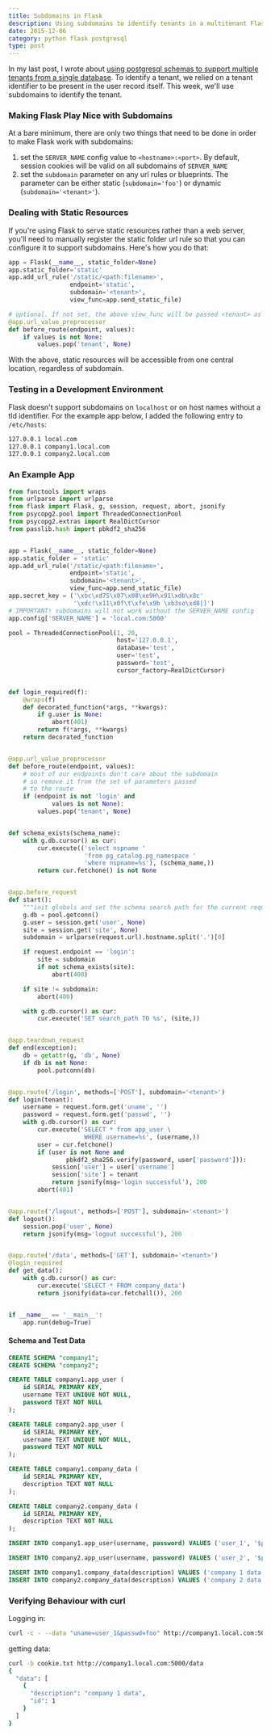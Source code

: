 ```yaml
---
title: Subdomains in Flask
description: Using subdomains to identify tenants in a multitenant Flask application 
date: 2015-12-06
category: python flask postgresql
type: post
---
```


In my last post, I wrote about [using postgresql schemas to support multiple tenants from a single database](/flask-postgres-multitenancy). To identify a tenant, we relied on a tenant identifier to be present in the user record itself. This week, we'll use subdomains to identify the tenant.

### Making Flask Play Nice with Subdomains
At a bare minimum, there are only two things that need to be done in order to make Flask work with subdomains:

1. set the `SERVER_NAME` config value to `<hostname>:<port>`. By default, session cookies will be valid on all subdomains of `SERVER_NAME` 
2. set the `subdomain` parameter on any url rules or blueprints. The parameter can be either static (`subdomain='foo'`) or dynamic (`subdomain='<tenant>'`). 

### Dealing with Static Resources
If you're using Flask to serve static resources rather than a web server, you'll need to manually register the static folder url rule so that you can configure it to support subdomains. Here's how you do that:

```python
app = Flask(__name__, static_folder=None)
app.static_folder='static'
app.add_url_rule('/static/<path:filename>',
                 endpoint='static',
                 subdomain='<tenant>',
                 view_func=app.send_static_file)                 

# optional. If not set, the above view_func will be passed <tenant> as a parameter.
@app.url_value_preprocessor
def before_route(endpoint, values):
    if values is not None:
        values.pop('tenant', None)

```

With the above, static resources will be accessible from one central location, regardless of subdomain.

### Testing in a Development Environment
Flask doesn't support subdomains on `localhost` or on host names without a tld identifier. For the example app below, I added the following entry to `/etc/hosts`:
    
```bash
127.0.0.1 local.com
127.0.0.1 company1.local.com
127.0.0.1 company2.local.com
```

### An Example App
```python
from functools import wraps
from urlparse import urlparse
from flask import Flask, g, session, request, abort, jsonify
from psycopg2.pool import ThreadedConnectionPool
from psycopg2.extras import RealDictCursor
from passlib.hash import pbkdf2_sha256


app = Flask(__name__, static_folder=None)
app.static_folder = 'static'
app.add_url_rule('/static/<path:filename>',
                 endpoint='static',
                 subdomain='<tenant>',
                 view_func=app.send_static_file)
app.secret_key = ('\xbc\xd7S\x07\x08\xe9H\x91\xdb\x8c'
                  '\xdc!\x11\x0f\t\xfe\x9b \xb3so\xd8|]')
# IMPORTANT! subdomains will not work without the SERVER_NAME config
app.config['SERVER_NAME'] = 'local.com:5000'

pool = ThreadedConnectionPool(1, 20,
                              host='127.0.0.1',
                              database='test',
                              user='test',
                              password='test',
                              cursor_factory=RealDictCursor)


def login_required(f):
    @wraps(f)
    def decorated_function(*args, **kwargs):
        if g.user is None:
            abort(401)
        return f(*args, **kwargs)
    return decorated_function


@app.url_value_preprocessor
def before_route(endpoint, values):
    # most of our endpoints don't care about the subdomain
    # so remove it from the set of parameters passed
    # to the route
    if (endpoint is not 'login' and
            values is not None):
        values.pop('tenant', None)


def schema_exists(schema_name):
    with g.db.cursor() as cur:
        cur.execute(('select nspname '
                     'from pg_catalog.pg_namespace '
                     'where nspname=%s'), (schema_name,))
        return cur.fetchone() is not None


@app.before_request
def start():
    """init globals and set the schema search path for the current request. """
    g.db = pool.getconn()
    g.user = session.get('user', None)
    site = session.get('site', None)
    subdomain = urlparse(request.url).hostname.split('.')[0]

    if request.endpoint == 'login':
        site = subdomain
        if not schema_exists(site):
            abort(400)

    if site != subdomain:
        abort(400)

    with g.db.cursor() as cur:
        cur.execute('SET search_path TO %s', (site,))


@app.teardown_request
def end(exception):
    db = getattr(g, 'db', None)
    if db is not None:
        pool.putconn(db)


@app.route('/login', methods=['POST'], subdomain='<tenant>')
def login(tenant):
    username = request.form.get('uname', '')
    password = request.form.get('passwd', '')
    with g.db.cursor() as cur:
        cur.execute('SELECT * from app_user \
                     WHERE username=%s', (username,))
        user = cur.fetchone()
        if (user is not None and
                pbkdf2_sha256.verify(password, user['password'])):
            session['user'] = user['username']
            session['site'] = tenant
            return jsonify(msg='login successful'), 200
        abort(401)


@app.route('/logout', methods=['POST'], subdomain='<tenant>')
def logout():
    session.pop('user', None)
    return jsonify(msg='logout successful'), 200


@app.route('/data', methods=['GET'], subdomain='<tenant>')
@login_required
def get_data():
    with g.db.cursor() as cur:
        cur.execute('SELECT * FROM company_data')
        return jsonify(data=cur.fetchall()), 200


if __name__ == '__main__':
    app.run(debug=True)
```

#### Schema and Test Data
```sql
CREATE SCHEMA "company1";
CREATE SCHEMA "company2";

CREATE TABLE company1.app_user (
    id SERIAL PRIMARY KEY,
    username TEXT UNIQUE NOT NULL,
    password TEXT NOT NULL
);

CREATE TABLE company2.app_user (
    id SERIAL PRIMARY KEY,
    username TEXT UNIQUE NOT NULL,
    password TEXT NOT NULL
);

CREATE TABLE company1.company_data (
    id SERIAL PRIMARY KEY,
    description TEXT NOT NULL
); 

CREATE TABLE company2.company_data (
    id SERIAL PRIMARY KEY,
    description TEXT NOT NULL
); 

INSERT INTO company1.app_user(username, password) VALUES ('user_1', '$pbkdf2-sha256$29000$5ry31vofg7CWkhJCSClFKA$i01NZ9cAJCAYlXQCY2AXmcmJfe8eD5vZMDOy0h8tH2U');

INSERT INTO company2.app_user(username, password) VALUES ('user_2', '$pbkdf2-sha256$29000$5ry31vofg7CWkhJCSClFKA$i01NZ9cAJCAYlXQCY2AXmcmJfe8eD5vZMDOy0h8tH2U');

INSERT INTO company1.company_data(description) VALUES ('company 1 data');
INSERT INTO company2.company_data(description) VALUES ('company 2 data');
```

### Verifying Behaviour with curl
Logging in:
```bash
curl -c - --data "uname=user_1&passwd=foo" http://company1.local.com:5000/login > cookie.txt
```
getting data:
```bash
curl -b cookie.txt http://company1.local.com:5000/data
{
  "data": [
    {
      "description": "company 1 data",
      "id": 1
    }
  ]
}
```

